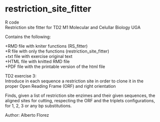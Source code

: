 # restriction_site_fitter  
R code  
Restriction site fitter for TD2 M1 Molecular and Celullar Biology UGA  
  
Contains the following:  

+RMD file with kniter functions (RS_fitter)  
+R file with only the functions (restriction_site_fitter)  
+txt file with exercise original text  
+HTML file with knitted RMD file  
+PDF file with the printable version of the html file   

  
TD2 exercise 3:  
Introduce in each sequence a restriction site in order to clone it in the proper Open Reading Frame (ORF) and right orientation  
  
Finds, given a list of restriction site enzimes and their given sequences, the aligned sites for cutting, respecting the ORF and the triplets configurations, for 1, 2, 3 or any bp substitutions.  
  
  
  
Author: Alberto Florez  
